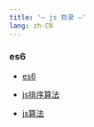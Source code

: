 ```yaml
---
title: '— js 目录 —'
lang: zh-CN
---
```

### es6

- [es6](./es6.md)

- [js排序算法](./numSort.md)

- [js算法](./algorithm.md)
